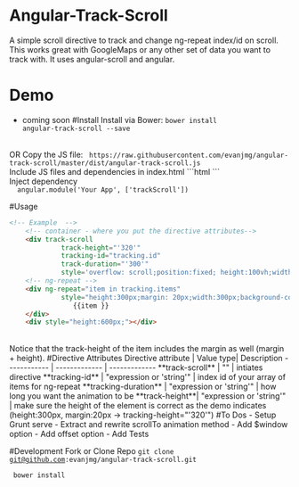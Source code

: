 # Angular-Track-Scroll
A simple scroll directive to track and change ng-repeat index/id on scroll. This works great with GoogleMaps or any other set of data you want to track with. It uses angular-scroll and angular. 
# Demo
 - coming soon
#Install
 Install via Bower:
 <code>bower install angular-track-scroll --save</code>	
 <br/>
 OR Copy the JS file: 
 <code> https://raw.githubusercontent.com/evanjmg/angular-track-scroll/master/dist/angular-track-scroll.js</code>
  <br/>
Include JS files and dependencies in index.html
```html
 <script type="text/javascript" src="bower_components/angular/angular.min.js"></script>
<script type="text/javascript" src="bower_components/angular-scroll/angular-scroll.min.js"></script>
  <script type="text/javascript" src="bower_components/angular-track-scroll/angular-track-scroll.js"></script>
```
  <br/>
  Inject dependency
  <code>
  angular.module('Your App', ['trackScroll'])
  </code>
 <br/>
#Usage


```html
<!-- Example  -->
	<!-- container - where you put the directive attributes-->
	<div track-scroll
			 track-height="'320'"
			 tracking-id="tracking.id"
			 track-duration="'300'" 
			 style='overflow: scroll;position:fixed; height:100vh;width:300px;' >
	<!-- ng-repeat -->
	<div ng-repeat="item in tracking.items"
			 style="height:300px;margin: 20px;width:300px;background-color:blue;color:white;text-align: center;">
				{{item }}
	</div>
	<div style="height:600px;"></div>
```
<br/>
Notice that the track-height of the item includes the margin as well (margin + height).
#Directive Attributes
Directive attribute | Value type| Description
------------ | ------------- | -------------
	**track-scroll** | "" | intiates directive 
	**tracking-id** | "expression or 'string'" | index id of your array of items for ng-repeat 
	**tracking-duration** | "expression or 'string'" | how long you want the animation to be
	**track-height**| "expression or 'string'" | make sure the height of the element is correct as the demo indicates (height:300px, margin:20px -> tracking-height="'320'")
#To Dos
- Setup Grunt serve
- Extract and rewrite scrollTo animation method
- Add $window option
- Add offset option
- Add Tests

#Development
 Fork or Clone Repo
<code>git clone git@github.com:evanjmg/angular-track-scroll.git</code>
<p></p>
<code> bower install</code>
